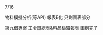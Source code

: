 7/16

<!-- Leetcode刷題數  總刷40題 今天刷了0題-->

<!-- 第一個專案 5/28 合約管理(完成--已上正式機)-->
<!-- 第二個專案 -->物料模擬分析(等API)
<!-- 第三個專案 6/18 excelE化(Z_生管_00料品基本資料_V1.0)(完成--已上正式機) -->
<!-- 第四個專案 6/24 excelE化(Z_物控_01料品領料數量_V1.2)(完成--已上正式機) -->
<!-- 第五個專案 6/28 excel E 化(Z_倉庫_03料品庫存現況查詢_V1.0)(完成--已上測試機) -->
<!-- 第六個專案 7/10 標準工時 E 化(完成--已上測試機)-->
<!-- 第七個專案 -->報表E化 只剩圖表部分
<!-- 第八個專案 7/12 資材料況表 完成還未給承翰 -->
第九個專案 工令單總表&料品檢驗報表 圖刻完了



<!-- 自學進度 -->
<!--刷題  提取字符串 str.substring(indexStart[, indexEnd]) -->
<!-- 學習sass scss 會使用 -->
